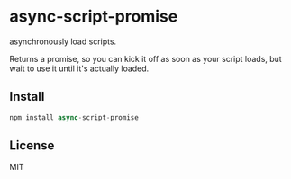 
# async-script-promise

  asynchronously load scripts.

  Returns a promise, so you can kick it off as soon as your script loads, but wait to use it until it's actually loaded.

## Install

```js
npm install async-script-promise
```

## License

MIT
